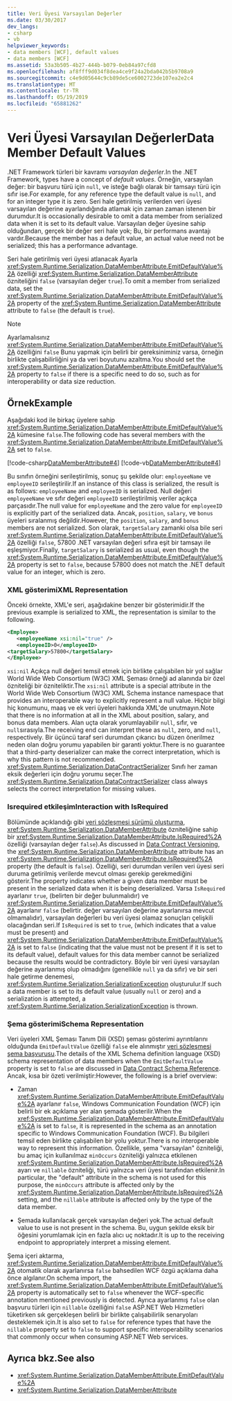 ```yaml
---
title: Veri Üyesi Varsayılan Değerler
ms.date: 03/30/2017
dev_langs:
- csharp
- vb
helpviewer_keywords:
- data members [WCF], default values
- data members [WCF]
ms.assetid: 53a3b505-4b27-444b-b079-0eb84a97cfd8
ms.openlocfilehash: af8fff9d034f8dea4ce9f24a2bda042b5b9708a9
ms.sourcegitcommit: c4e9d05644c9cb89de5ce6002723de107ea2e2c4
ms.translationtype: MT
ms.contentlocale: tr-TR
ms.lasthandoff: 05/19/2019
ms.locfileid: "65881262"
---
```

# <a name="data-member-default-values"></a><span data-ttu-id="c1fe6-102">Veri Üyesi Varsayılan Değerler</span><span class="sxs-lookup"><span data-stu-id="c1fe6-102">Data Member Default Values</span></span>
<span data-ttu-id="c1fe6-103">.NET Framework türleri bir kavramı *varsayılan değerler*.</span><span class="sxs-lookup"><span data-stu-id="c1fe6-103">In the .NET Framework, types have a concept of *default values*.</span></span> <span data-ttu-id="c1fe6-104">Örneğin, varsayılan değer: bir başvuru türü için `null`, ve isteğe bağlı olarak bir tamsayı türü için sıfır ise.</span><span class="sxs-lookup"><span data-stu-id="c1fe6-104">For example, for any reference type the default value is `null`, and for an integer type it is zero.</span></span> <span data-ttu-id="c1fe6-105">Seri hale getirilmiş verilerden veri üyesi varsayılan değerine ayarlandığında atlamak için zaman zaman istenen bir durumdur.</span><span class="sxs-lookup"><span data-stu-id="c1fe6-105">It is occasionally desirable to omit a data member from serialized data when it is set to its default value.</span></span> <span data-ttu-id="c1fe6-106">Varsayılan değer üyesine sahip olduğundan, gerçek bir değer seri hale yok; Bu, bir performans avantajı vardır.</span><span class="sxs-lookup"><span data-stu-id="c1fe6-106">Because the member has a default value, an actual value need not be serialized; this has a performance advantage.</span></span>  
  
 <span data-ttu-id="c1fe6-107">Seri hale getirilmiş veri üyesi atlanacak Ayarla <xref:System.Runtime.Serialization.DataMemberAttribute.EmitDefaultValue%2A> özelliği <xref:System.Runtime.Serialization.DataMemberAttribute> özniteliğini `false` (varsayılan değer `true`).</span><span class="sxs-lookup"><span data-stu-id="c1fe6-107">To omit a member from serialized data, set the <xref:System.Runtime.Serialization.DataMemberAttribute.EmitDefaultValue%2A> property of the <xref:System.Runtime.Serialization.DataMemberAttribute> attribute to `false` (the default is `true`).</span></span>  
  
> [!NOTE]
>  <span data-ttu-id="c1fe6-108">Ayarlamalısınız <xref:System.Runtime.Serialization.DataMemberAttribute.EmitDefaultValue%2A> özelliğini `false` Bunu yapmak için belirli bir gereksiniminiz varsa, örneğin birlikte çalışabilirliğini ya da veri boyutunu azaltma.</span><span class="sxs-lookup"><span data-stu-id="c1fe6-108">You should set the <xref:System.Runtime.Serialization.DataMemberAttribute.EmitDefaultValue%2A> property to `false` if there is a specific need to do so, such as for interoperability or data size reduction.</span></span>  
  
## <a name="example"></a><span data-ttu-id="c1fe6-109">Örnek</span><span class="sxs-lookup"><span data-stu-id="c1fe6-109">Example</span></span>  
 <span data-ttu-id="c1fe6-110">Aşağıdaki kod ile birkaç üyelere sahip <xref:System.Runtime.Serialization.DataMemberAttribute.EmitDefaultValue%2A> kümesine `false`.</span><span class="sxs-lookup"><span data-stu-id="c1fe6-110">The following code has several members with the <xref:System.Runtime.Serialization.DataMemberAttribute.EmitDefaultValue%2A> set to `false`.</span></span>  
  
 [!code-csharp[DataMemberAttribute#4](../../../../samples/snippets/csharp/VS_Snippets_CFX/datamemberattribute/cs/overview.cs#4)]
 [!code-vb[DataMemberAttribute#4](../../../../samples/snippets/visualbasic/VS_Snippets_CFX/datamemberattribute/vb/overview.vb#4)]  
  
 <span data-ttu-id="c1fe6-111">Bu sınıfın örneğini serileştirilmiş, sonuç şu şekilde olur: `employeeName` ve `employeeID` serileştirilir.</span><span class="sxs-lookup"><span data-stu-id="c1fe6-111">If an instance of this class is serialized, the result is as follows: `employeeName` and `employeeID` is serialized.</span></span> <span data-ttu-id="c1fe6-112">Null değeri `employeeName` ve sıfır değeri `employeeID` serileştirilmiş veriler açıkça parçasıdır.</span><span class="sxs-lookup"><span data-stu-id="c1fe6-112">The null value for `employeeName` and the zero value for `employeeID` is explicitly part of the serialized data.</span></span> <span data-ttu-id="c1fe6-113">Ancak, `position`, `salary`, ve `bonus` üyeleri sıralanmış değildir.</span><span class="sxs-lookup"><span data-stu-id="c1fe6-113">However, the `position`, `salary`, and `bonus` members are not serialized.</span></span> <span data-ttu-id="c1fe6-114">Son olarak, `targetSalary` zamanki olsa bile seri <xref:System.Runtime.Serialization.DataMemberAttribute.EmitDefaultValue%2A> özelliği `false`, 57800 .NET varsayılan değeri sıfıra eşit bir tamsayı ile eşleşmiyor.</span><span class="sxs-lookup"><span data-stu-id="c1fe6-114">Finally, `targetSalary` is serialized as usual, even though the <xref:System.Runtime.Serialization.DataMemberAttribute.EmitDefaultValue%2A> property is set to `false`, because 57800 does not match the .NET default value for an integer, which is zero.</span></span>  
  
### <a name="xml-representation"></a><span data-ttu-id="c1fe6-115">XML gösterimi</span><span class="sxs-lookup"><span data-stu-id="c1fe6-115">XML Representation</span></span>  
 <span data-ttu-id="c1fe6-116">Önceki örnekte, XML'e seri, aşağıdakine benzer bir gösterimidir.</span><span class="sxs-lookup"><span data-stu-id="c1fe6-116">If the previous example is serialized to XML, the representation is similar to the following.</span></span>  
  
```xml  
<Employee>  
   <employeeName xsi:nil="true" />  
   <employeeID>0</employeeID>  
<targetSalary>57800</targetSalary>  
</Employee>  
```  
  
 <span data-ttu-id="c1fe6-117">`xsi:nil` Açıkça null değeri temsil etmek için birlikte çalışabilen bir yol sağlar World Wide Web Consortium (W3C) XML Şeması örneği ad alanında bir özel özniteliği bir özniteliktir.</span><span class="sxs-lookup"><span data-stu-id="c1fe6-117">The `xsi:nil` attribute is a special attribute in the World Wide Web Consortium (W3C) XML Schema instance namespace that provides an interoperable way to explicitly represent a null value.</span></span> <span data-ttu-id="c1fe6-118">Hiçbir bilgi hiç konumunu, maaş ve ek veri üyeleri hakkında XML'de unutmayın.</span><span class="sxs-lookup"><span data-stu-id="c1fe6-118">Note that there is no information at all in the XML about position, salary, and bonus data members.</span></span> <span data-ttu-id="c1fe6-119">Alan uçta olarak yorumlayabilir `null`, sıfır, ve `null`sırasıyla.</span><span class="sxs-lookup"><span data-stu-id="c1fe6-119">The receiving end can interpret these as `null`, zero, and `null`, respectively.</span></span> <span data-ttu-id="c1fe6-120">Bir üçüncü taraf seri durumdan çıkarıcı bu düzen önerilmez neden olan doğru yorumu yapabilen bir garanti yoktur.</span><span class="sxs-lookup"><span data-stu-id="c1fe6-120">There is no guarantee that a third-party deserializer can make the correct interpretation, which is why this pattern is not recommended.</span></span> <span data-ttu-id="c1fe6-121"><xref:System.Runtime.Serialization.DataContractSerializer> Sınıfı her zaman eksik değerleri için doğru yorumu seçer.</span><span class="sxs-lookup"><span data-stu-id="c1fe6-121">The <xref:System.Runtime.Serialization.DataContractSerializer> class always selects the correct interpretation for missing values.</span></span>  
  
### <a name="interaction-with-isrequired"></a><span data-ttu-id="c1fe6-122">Isrequired etkileşim</span><span class="sxs-lookup"><span data-stu-id="c1fe6-122">Interaction with IsRequired</span></span>  
 <span data-ttu-id="c1fe6-123">Bölümünde açıklandığı gibi [veri sözleşmesi sürümü oluşturma](../../../../docs/framework/wcf/feature-details/data-contract-versioning.md), <xref:System.Runtime.Serialization.DataMemberAttribute> özniteliğine sahip bir <xref:System.Runtime.Serialization.DataMemberAttribute.IsRequired%2A> özelliği (varsayılan değer `false`).</span><span class="sxs-lookup"><span data-stu-id="c1fe6-123">As discussed in [Data Contract Versioning](../../../../docs/framework/wcf/feature-details/data-contract-versioning.md), the <xref:System.Runtime.Serialization.DataMemberAttribute> attribute has an <xref:System.Runtime.Serialization.DataMemberAttribute.IsRequired%2A> property (the default is `false`).</span></span> <span data-ttu-id="c1fe6-124">Özelliği, seri durumdan verilen veri üyesi seri duruma getirilmiş verilerde mevcut olması gerekip gerekmediğini gösterir.</span><span class="sxs-lookup"><span data-stu-id="c1fe6-124">The property indicates whether a given data member must be present in the serialized data when it is being deserialized.</span></span> <span data-ttu-id="c1fe6-125">Varsa `IsRequired` ayarlanır `true`, (belirten bir değer bulunmalıdır) ve <xref:System.Runtime.Serialization.DataMemberAttribute.EmitDefaultValue%2A> ayarlanır `false` (belirtir. değer varsayılan değerine ayarlanırsa mevcut olmamalıdır), varsayılan değerleri bu veri üyesi olamaz sonuçları çelişkili olacağından seri.</span><span class="sxs-lookup"><span data-stu-id="c1fe6-125">If `IsRequired` is set to `true`, (which indicates that a value must be present) and <xref:System.Runtime.Serialization.DataMemberAttribute.EmitDefaultValue%2A> is set to `false` (indicating that the value must not be present if it is set to its default value), default values for this data member cannot be serialized because the results would be contradictory.</span></span> <span data-ttu-id="c1fe6-126">Böyle bir veri üyesi varsayılan değerine ayarlanmış olup olmadığını (genellikle `null` ya da sıfır) ve bir seri hale getirme denemesi, <xref:System.Runtime.Serialization.SerializationException> oluşturulur.</span><span class="sxs-lookup"><span data-stu-id="c1fe6-126">If such a data member is set to its default value (usually `null` or zero) and a serialization is attempted, a <xref:System.Runtime.Serialization.SerializationException> is thrown.</span></span>  
  
### <a name="schema-representation"></a><span data-ttu-id="c1fe6-127">Şema gösterimi</span><span class="sxs-lookup"><span data-stu-id="c1fe6-127">Schema Representation</span></span>  
 <span data-ttu-id="c1fe6-128">Veri üyeleri XML Şeması Tanım Dili (XSD) şeması gösterimi ayrıntılarını olduğunda `EmitDefaultValue` özelliği `false` ele alınmıştır [veri sözleşmesi şema başvurusu](../../../../docs/framework/wcf/feature-details/data-contract-schema-reference.md).</span><span class="sxs-lookup"><span data-stu-id="c1fe6-128">The details of the XML Schema definition language (XSD) schema representation of data members when the `EmitDefaultValue` property is set to `false` are discussed in [Data Contract Schema Reference](../../../../docs/framework/wcf/feature-details/data-contract-schema-reference.md).</span></span> <span data-ttu-id="c1fe6-129">Ancak, kısa bir özeti verilmiştir:</span><span class="sxs-lookup"><span data-stu-id="c1fe6-129">However, the following is a brief overview:</span></span>  
  
- <span data-ttu-id="c1fe6-130">Zaman <xref:System.Runtime.Serialization.DataMemberAttribute.EmitDefaultValue%2A> ayarlanır `false`, Windows Communication Foundation (WCF) için belirli bir ek açıklama yer alan şemada gösterilir.</span><span class="sxs-lookup"><span data-stu-id="c1fe6-130">When the <xref:System.Runtime.Serialization.DataMemberAttribute.EmitDefaultValue%2A> is set to `false`, it is represented in the schema as an annotation specific to Windows Communication Foundation (WCF).</span></span> <span data-ttu-id="c1fe6-131">Bu bilgileri temsil eden birlikte çalışabilen bir yolu yoktur.</span><span class="sxs-lookup"><span data-stu-id="c1fe6-131">There is no interoperable way to represent this information.</span></span> <span data-ttu-id="c1fe6-132">Özellikle, şema "varsayılan" özniteliği, bu amaç için kullanılmaz `minOccurs` özniteliği yalnızca etkilenen <xref:System.Runtime.Serialization.DataMemberAttribute.IsRequired%2A> ayarı ve `nillable` özniteliği, türü yalnızca veri üyesi tarafından etkilenir.</span><span class="sxs-lookup"><span data-stu-id="c1fe6-132">In particular, the "default" attribute in the schema is not used for this purpose, the `minOccurs` attribute is affected only by the <xref:System.Runtime.Serialization.DataMemberAttribute.IsRequired%2A> setting, and the `nillable` attribute is affected only by the type of the data member.</span></span>  
  
- <span data-ttu-id="c1fe6-133">Şemada kullanılacak gerçek varsayılan değeri yok.</span><span class="sxs-lookup"><span data-stu-id="c1fe6-133">The actual default value to use is not present in the schema.</span></span> <span data-ttu-id="c1fe6-134">Bu, uygun şekilde eksik bir öğesini yorumlamak için en fazla alıcı uç noktadır.</span><span class="sxs-lookup"><span data-stu-id="c1fe6-134">It is up to the receiving endpoint to appropriately interpret a missing element.</span></span>  
  
 <span data-ttu-id="c1fe6-135">Şema içeri aktarma, <xref:System.Runtime.Serialization.DataMemberAttribute.EmitDefaultValue%2A> otomatik olarak ayarlanırsa `false` bahsedilen WCF özgü açıklama daha önce algılanır.</span><span class="sxs-lookup"><span data-stu-id="c1fe6-135">On schema import, the <xref:System.Runtime.Serialization.DataMemberAttribute.EmitDefaultValue%2A> property is automatically set to `false` whenever the WCF-specific annotation mentioned previously is detected.</span></span> <span data-ttu-id="c1fe6-136">Ayrıca ayarlanmış `false` olan başvuru türleri için `nillable` özelliğini `false` ASP.NET Web Hizmetleri tüketirken sık gerçekleşen belirli bir birlikte çalışabilirlik senaryoları desteklemek için.</span><span class="sxs-lookup"><span data-stu-id="c1fe6-136">It is also set to `false` for reference types that have the `nillable` property set to `false` to support specific interoperability scenarios that commonly occur when consuming ASP.NET Web services.</span></span>  
  
## <a name="see-also"></a><span data-ttu-id="c1fe6-137">Ayrıca bkz.</span><span class="sxs-lookup"><span data-stu-id="c1fe6-137">See also</span></span>

- <xref:System.Runtime.Serialization.DataMemberAttribute.EmitDefaultValue%2A>
- <xref:System.Runtime.Serialization.DataMemberAttribute>
